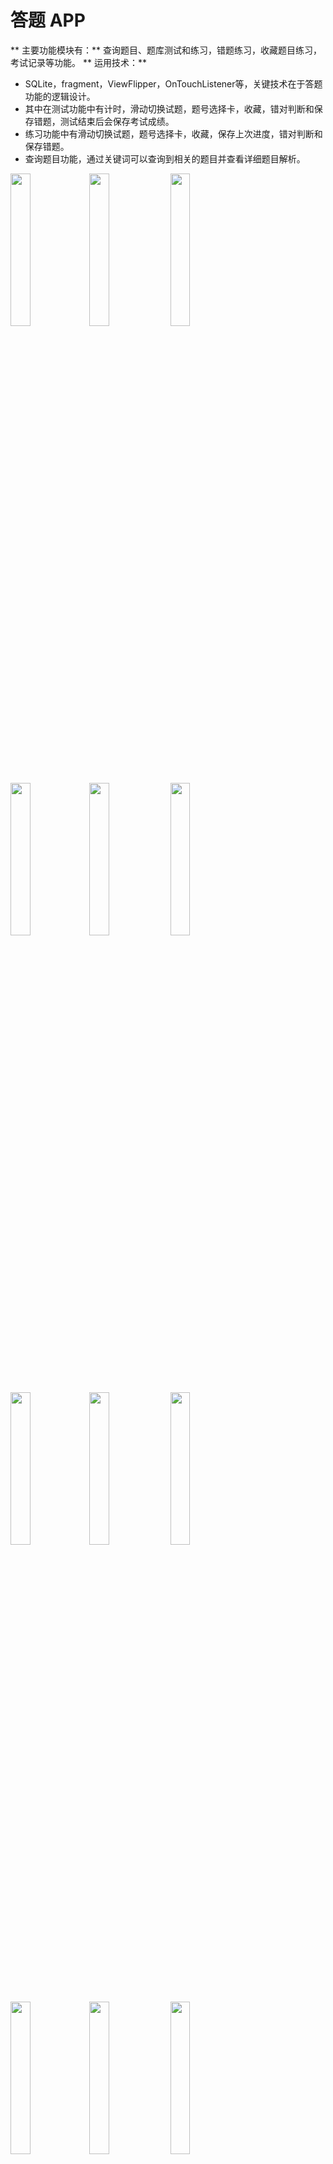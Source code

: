 # 答题 APP

** 主要功能模块有：** 查询题目、题库测试和练习，错题练习，收藏题目练习，考试记录等功能。
** 运用技术：**
- SQLite，fragment，ViewFlipper，OnTouchListener等，关键技术在于答题功能的逻辑设计。
- 其中在测试功能中有计时，滑动切换试题，题号选择卡，收藏，错对判断和保存错题，测试结束后会保存考试成绩。
- 练习功能中有滑动切换试题，题号选择卡，收藏，保存上次进度，错对判断和保存错题。
- 查询题目功能，通过关键词可以查询到相关的题目并查看详细题目解析。

<img src="/效果图/device-2018-01-12-094639.png" width="25%" height="25%" /><img src="/效果图/device-2018-01-12-094735.png" width="25%" height="25%" />
<img src="/效果图/device-2018-01-12-094823.png" width="25%" height="25%" />
<img src="/效果图/device-2018-01-12-094841.png" width="25%" height="25%" /><img src="/效果图/device-2018-01-12-094912.png" width="25%" height="25%" />
<img src="/效果图/device-2018-01-12-094933.png" width="25%" height="25%" />
<img src="/效果图/device-2018-01-12-094948.png" width="25%" height="25%" /><img src="/效果图/device-2018-01-12-095051.png" width="25%" height="25%" />
<img src="/效果图/device-2018-01-12-095116.png" width="25%" height="25%" />
<img src="/效果图/device-2018-01-12-095143.png" width="25%" height="25%" /><img src="/效果图/device-2018-01-12-095315.png" width="25%" height="25%" />
<img src="/效果图/device-2018-01-12-095402.png" width="25%" height="25%" />
<img src="/效果图/device-2018-01-12-095423.png" width="25%" height="25%" /><img src="/效果图/device-2018-01-12-095524.png" width="25%" height="25%" />
